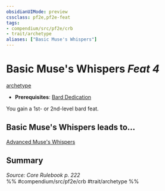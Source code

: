 ```yaml
---
obsidianUIMode: preview
cssclass: pf2e,pf2e-feat
tags:
- compendium/src/pf2e/crb
- trait/archetype
aliases: ["Basic Muse's Whispers"]
---
```

# Basic Muse's Whispers  *Feat 4*  
[archetype](archetype.md "Archetype Feat Trait")  

- **Prerequisites**: [Bard Dedication](bard-dedication.md)

You gain a 1st- or 2nd-level bard feat.

## Basic Muse's Whispers leads to...

[Advanced Muse's Whispers](advanced-muses-whispers.md)

## Summary

*Source: Core Rulebook p. 222*  
%% #compendium/src/pf2e/crb #trait/archetype %%